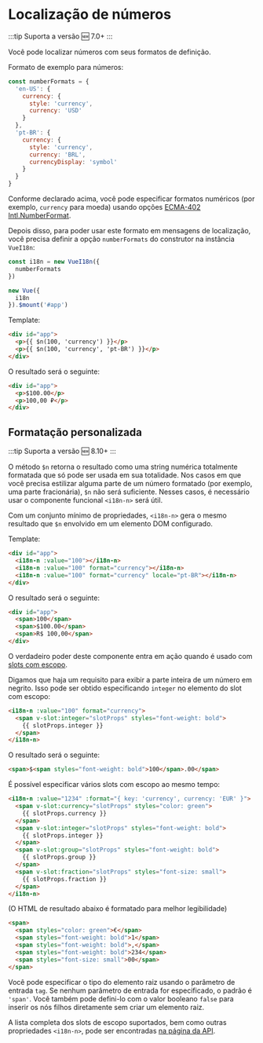 # Localização de números

:::tip Suporta a versão
:new: 7.0+
:::

Você pode localizar números com seus formatos de definição.

Formato de exemplo para números:

```js
const numberFormats = {
  'en-US': {
    currency: {
      style: 'currency',
      currency: 'USD'
    }
  },
  'pt-BR': {
    currency: {
      style: 'currency',
      currency: 'BRL',
      currencyDisplay: 'symbol'
    }
  }
}
```

Conforme declarado acima, você pode especificar formatos numéricos (por exemplo, `currency` para moeda) usando opções [ECMA-402 Intl.NumberFormat](https://developer.mozilla.org/en-US/docs/Web/JavaScript/Reference/Global_Objects/NumberFormat).

Depois disso, para poder usar este formato em mensagens de localização, você precisa definir a opção `numberFormats` do construtor na instância `VueI18n`:

```js
const i18n = new VueI18n({
  numberFormats
})

new Vue({
  i18n
}).$mount('#app')
```

Template:

```html
<div id="app">
  <p>{{ $n(100, 'currency') }}</p>
  <p>{{ $n(100, 'currency', 'pt-BR') }}</p>
</div>
```

O resultado será o seguinte:

```html
<div id="app">
  <p>$100.00</p>
  <p>100,00 ₽</p>
</div>
```

## Formatação personalizada

:::tip Suporta a versão
:new: 8.10+
:::

O método `$n` retorna o resultado como uma string numérica totalmente formatada que só pode ser usada em sua totalidade. Nos casos em que você precisa estilizar alguma parte de um número formatado (por exemplo, uma parte fracionária), `$n` não será suficiente. Nesses casos, é necessário usar o componente funcional `<i18n-n>` será útil.

Com um conjunto mínimo de propriedades, `<i18n-n>` gera o mesmo resultado que `$n` envolvido em um elemento DOM configurado.

Template:

```html
<div id="app">
  <i18n-n :value="100"></i18n-n>
  <i18n-n :value="100" format="currency"></i18n-n>
  <i18n-n :value="100" format="currency" locale="pt-BR"></i18n-n>
</div>
```

O resultado será o seguinte:

```html
<div id="app">
  <span>100</span>
  <span>$100.00</span>
  <span>R$ 100,00</span>
</div>
```

O verdadeiro poder deste componente entra em ação quando é usado com [slots com escopo](https://br.vuejs.org/v2/guide/components-slots.html#Slots-com-Escopo-Definido).

Digamos que haja um requisito para exibir a parte inteira de um número em negrito. Isso pode ser obtido especificando `integer` no elemento do slot com escopo:

```html
<i18n-n :value="100" format="currency">
  <span v-slot:integer="slotProps" styles="font-weight: bold">
    {{ slotProps.integer }}
  </span>
</i18n-n>
```

O resultado será o seguinte:

```html
<span>$<span styles="font-weight: bold">100</span>.00</span>
```

É possível especificar vários slots com escopo ao mesmo tempo:

```html
<i18n-n :value="1234" :format="{ key: 'currency', currency: 'EUR' }">
  <span v-slot:currency="slotProps" styles="color: green">
    {{ slotProps.currency }}
  </span>
  <span v-slot:integer="slotProps" styles="font-weight: bold">
    {{ slotProps.integer }}
  </span>
  <span v-slot:group="slotProps" styles="font-weight: bold">
    {{ slotProps.group }}
  </span>
  <span v-slot:fraction="slotProps" styles="font-size: small">
    {{ slotProps.fraction }}
  </span>
</i18n-n>
```

(O HTML de resultado abaixo é formatado para melhor legibilidade)

```html
<span>
  <span styles="color: green">€</span>
  <span styles="font-weight: bold">1</span>
  <span styles="font-weight: bold">,</span>
  <span styles="font-weight: bold">234</span>
  <span styles="font-size: small">00</span>
</span>
```

Você pode especificar o tipo do elemento raiz usando o parâmetro de entrada `tag`. Se nenhum parâmetro de entrada for especificado, o padrão é `'span'`. Você também pode defini-lo com o valor booleano `false` para inserir os nós filhos diretamente sem criar um elemento raiz.

A lista completa dos slots de escopo suportados, bem como outras propriedades `<i18n-n>`, pode ser encontradas [na página da API](../api/readme.md#i18n-n-functional-component).
